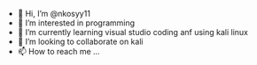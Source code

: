 - 👋 Hi, I’m @nkosyy11
- 👀 I’m interested in programming 
- 🌱 I’m currently learning visual studio coding anf using kali linux
- 💞️ I’m looking to collaborate on kali
- 📫 How to reach me ...

<!---
nkosyy11/nkosyy11 is a ✨ special ✨ repository because its `README.md` (this file) appears on your GitHub profile.
You can click the Preview link to take a look at your changes.
--->
